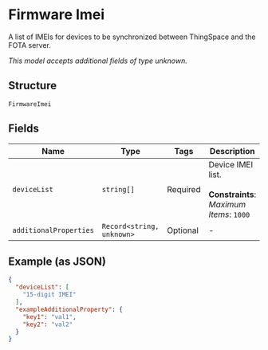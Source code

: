 
# Firmware Imei

A list of IMEIs for devices to be synchronized between ThingSpace and the FOTA server.

*This model accepts additional fields of type unknown.*

## Structure

`FirmwareImei`

## Fields

| Name | Type | Tags | Description |
|  --- | --- | --- | --- |
| `deviceList` | `string[]` | Required | Device IMEI list.<br><br>**Constraints**: *Maximum Items*: `1000` |
| `additionalProperties` | `Record<string, unknown>` | Optional | - |

## Example (as JSON)

```json
{
  "deviceList": [
    "15-digit IMEI"
  ],
  "exampleAdditionalProperty": {
    "key1": "val1",
    "key2": "val2"
  }
}
```

